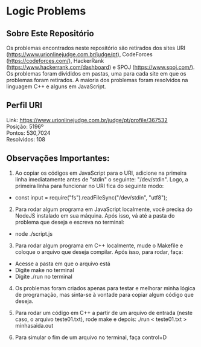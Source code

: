 # Logic Problems

## Sobre Este Repositório

Os problemas encontrados neste repositório são retirados dos sites URI (https://www.urionlinejudge.com.br/judge/pt), CodeForces (https://codeforces.com/), HackerRank (https://www.hackerrank.com/dashboard) e SPOJ (https://www.spoj.com/). Os problemas foram divididos em pastas, uma para cada site em que os problemas foram retirados. A maioria dos problemas foram resolvidos na linguagem C++ e alguns em JavaScript.

## Perfil URI

Link: https://www.urionlinejudge.com.br/judge/pt/profile/367532<br />
Posição: 5196º<br />
Pontos: 530,7024<br />
Resolvidos: 108<br /> 


## Observações Importantes:

1) Ao copiar os códigos em JavaScript para o URI, adicione na primeira linha imediatamente antes de "stdin" o seguinte: "/dev/stdin". Logo, a primeira linha para funcionar no URI fica do seguinte modo:

- const input = require("fs").readFileSync("/dev/stdin", "utf8");

2) Para rodar algum programa em JavaScript localmente, você precisa do NodeJS instalado em sua máquina. Após isso, vá até a pasta do problema que deseja e escreva no terminal:

- node ./script.js

3) Para rodar algum programa em C++ localmente, mude o Makefile e coloque o arquivo que deseja compilar. Após isso, para rodar, faça:
- Acesse a pasta em que o arquivo está
- Digite make no terminal
- Digite ./run no terminal

4) Os problemas foram criados apenas para testar e melhorar minha lógica de programação, mas sinta-se à vontade para copiar algum código que deseja.

5) Para rodar um código em C++ a partir de um arquivo de entrada (neste caso, o arquivo teste01.txt), rode make e depois:
./run < teste01.txt > minhasaida.out

6) Para simular o fim de um arquivo no terminal, faça control+D